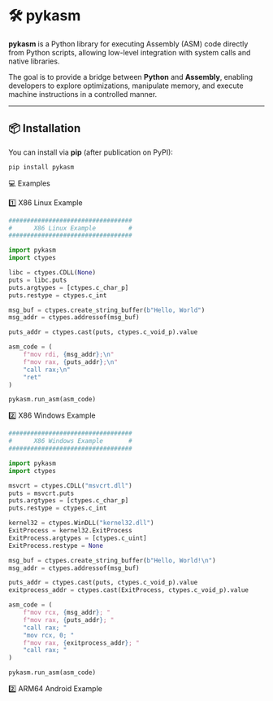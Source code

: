 # 🛠 pykasm

**pykasm** is a Python library for executing Assembly (ASM) code directly from Python scripts, allowing low-level integration with system calls and native libraries.

The goal is to provide a bridge between **Python** and **Assembly**, enabling developers to explore optimizations, manipulate memory, and execute machine instructions in a controlled manner.

---

## 📦 Installation

You can install via **pip** (after publication on PyPI):

```bash
pip install pykasm
```

💻 Examples

1️⃣ X86 Linux Example

```python
##################################
#      X86 Linux Example         #
##################################

import pykasm
import ctypes

libc = ctypes.CDLL(None)
puts = libc.puts
puts.argtypes = [ctypes.c_char_p]
puts.restype = ctypes.c_int

msg_buf = ctypes.create_string_buffer(b"Hello, World")
msg_addr = ctypes.addressof(msg_buf)

puts_addr = ctypes.cast(puts, ctypes.c_void_p).value

asm_code = (
    f"mov rdi, {msg_addr};\n"
    f"mov rax, {puts_addr};\n"
    "call rax;\n"
    "ret"
)

pykasm.run_asm(asm_code)
```

2️⃣ X86 Windows Example

```python
################################## 
#      X86 Windows Example       # 
##################################

import pykasm
import ctypes

msvcrt = ctypes.CDLL("msvcrt.dll")
puts = msvcrt.puts
puts.argtypes = [ctypes.c_char_p]
puts.restype = ctypes.c_int

kernel32 = ctypes.WinDLL("kernel32.dll")
ExitProcess = kernel32.ExitProcess
ExitProcess.argtypes = [ctypes.c_uint]
ExitProcess.restype = None

msg_buf = ctypes.create_string_buffer(b"Hello, World!\n")
msg_addr = ctypes.addressof(msg_buf)

puts_addr = ctypes.cast(puts, ctypes.c_void_p).value
exitprocess_addr = ctypes.cast(ExitProcess, ctypes.c_void_p).value

asm_code = (
    f"mov rcx, {msg_addr}; "
    f"mov rax, {puts_addr}; "
    "call rax; "
    "mov rcx, 0; "
    f"mov rax, {exitprocess_addr}; "
    "call rax; "
)

pykasm.run_asm(asm_code)
```

2️⃣ ARM64 Android Example

```python

```